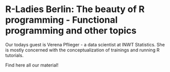 # R-Ladies Berlin: The beauty of R programming - Functional programming and other topics

Our todays guest is Verena Pflieger - a data scientist at INWT Statistics. She is mostly concerned with the conceptualization of trainings and running R tutorials.

Find here all our material!
